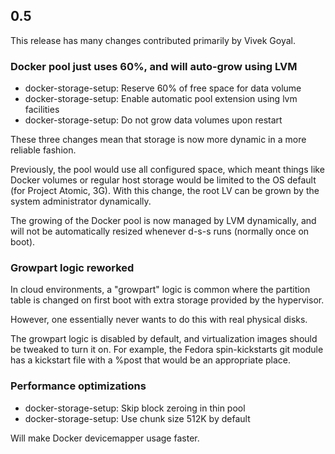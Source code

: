 0.5
---

This release has many changes contributed primarily by Vivek Goyal.

### Docker pool just uses 60%, and will auto-grow using LVM

 - docker-storage-setup: Reserve 60% of free space for data volume
 - docker-storage-setup: Enable automatic pool extension using lvm facilities
 - docker-storage-setup: Do not grow data volumes upon restart

These three changes mean that storage is now more dynamic in a
more reliable fashion.

Previously, the pool would use all configured space, which meant
things like Docker volumes or regular host storage would be limited to
the OS default (for Project Atomic, 3G).  With this change, the root
LV can be grown by the system administrator dynamically.

The growing of the Docker pool is now managed by LVM dynamically, and
will not be automatically resized whenever d-s-s runs (normally once
on boot).

### Growpart logic reworked

In cloud environments, a "growpart" logic is common where the partition
table is changed on first boot with extra storage provided by the hypervisor.

However, one essentially never wants to do this with real physical
disks.

The growpart logic is disabled by default, and virtualization images
should be tweaked to turn it on.  For example, the Fedora
spin-kickstarts git module has a kickstart file with a %post that
would be an appropriate place.

### Performance optimizations

 - docker-storage-setup: Skip block zeroing in thin pool
 - docker-storage-setup: Use chunk size 512K by default

Will make Docker devicemapper usage faster.

